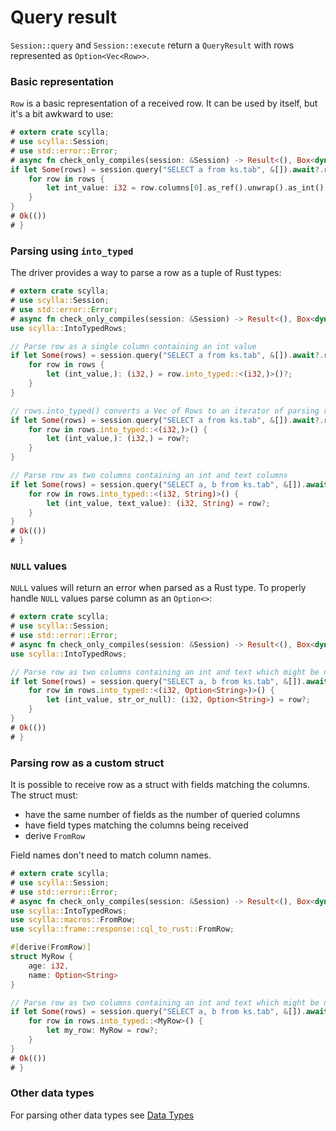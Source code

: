 # Query result

`Session::query` and `Session::execute` return a `QueryResult` with rows represented as `Option<Vec<Row>>`.

### Basic representation
`Row` is a basic representation of a received row. It can be used by itself, but it's a bit awkward to use:
```rust
# extern crate scylla;
# use scylla::Session;
# use std::error::Error;
# async fn check_only_compiles(session: &Session) -> Result<(), Box<dyn Error>> {
if let Some(rows) = session.query("SELECT a from ks.tab", &[]).await?.rows {
    for row in rows {
        let int_value: i32 = row.columns[0].as_ref().unwrap().as_int().unwrap();
    }
}
# Ok(())
# }
```

### Parsing using `into_typed`
The driver provides a way to parse a row as a tuple of Rust types:
```rust
# extern crate scylla;
# use scylla::Session;
# use std::error::Error;
# async fn check_only_compiles(session: &Session) -> Result<(), Box<dyn Error>> {
use scylla::IntoTypedRows;

// Parse row as a single column containing an int value
if let Some(rows) = session.query("SELECT a from ks.tab", &[]).await?.rows {
    for row in rows {
        let (int_value,): (i32,) = row.into_typed::<(i32,)>()?;
    }
}

// rows.into_typed() converts a Vec of Rows to an iterator of parsing results
if let Some(rows) = session.query("SELECT a from ks.tab", &[]).await?.rows {
    for row in rows.into_typed::<(i32,)>() {
        let (int_value,): (i32,) = row?;
    }
}

// Parse row as two columns containing an int and text columns
if let Some(rows) = session.query("SELECT a, b from ks.tab", &[]).await?.rows {
    for row in rows.into_typed::<(i32, String)>() {
        let (int_value, text_value): (i32, String) = row?;
    }
}
# Ok(())
# }
```

### `NULL` values
`NULL` values will return an error when parsed as a Rust type. 
To properly handle `NULL` values parse column as an `Option<>`:
```rust
# extern crate scylla;
# use scylla::Session;
# use std::error::Error;
# async fn check_only_compiles(session: &Session) -> Result<(), Box<dyn Error>> {
use scylla::IntoTypedRows;

// Parse row as two columns containing an int and text which might be null
if let Some(rows) = session.query("SELECT a, b from ks.tab", &[]).await?.rows {
    for row in rows.into_typed::<(i32, Option<String>)>() {
        let (int_value, str_or_null): (i32, Option<String>) = row?;
    }
}
# Ok(())
# }
```

### Parsing row as a custom struct
It is possible to receive row as a struct with fields matching the columns.\
The struct must:
* have the same number of fields as the number of queried columns
* have field types matching the columns being received
* derive `FromRow`

Field names don't need to match column names.
```rust
# extern crate scylla;
# use scylla::Session;
# use std::error::Error;
# async fn check_only_compiles(session: &Session) -> Result<(), Box<dyn Error>> {
use scylla::IntoTypedRows;
use scylla::macros::FromRow;
use scylla::frame::response::cql_to_rust::FromRow;

#[derive(FromRow)]
struct MyRow {
    age: i32,
    name: Option<String>
}

// Parse row as two columns containing an int and text which might be null
if let Some(rows) = session.query("SELECT a, b from ks.tab", &[]).await?.rows {
    for row in rows.into_typed::<MyRow>() {
        let my_row: MyRow = row?;
    }
}
# Ok(())
# }
```

### Other data types
For parsing other data types see [Data Types](../data-types/data-types.md)